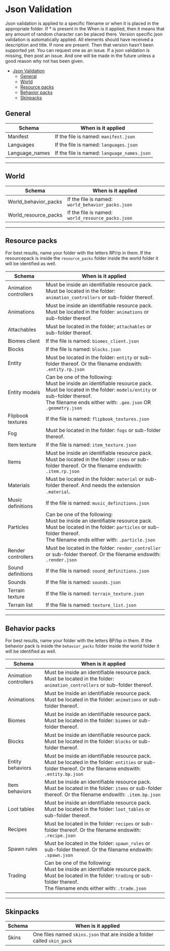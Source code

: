 # Json Validation

Json validation is applied to a specific filename or when it is placed in the appropriate folder. If \* is present in the When is it applied, then it means that any amount of
random character can be placed there. Version specific json validation is automatically applied. All elements should have received a description and title. If none are present.
Then that version hasn't been supported yet. You can request one as an issue. If a json validation is missing, then post an issue. And one will be made in the future unless a good
reason why not has been given.

- [Json Validation](#json-validation)
  - [General](#general)
  - [World](#world)
  - [Resource packs](#resource-packs)
  - [Behavior packs](#behavior-packs)
  - [Skinpacks](#skinpacks)

## General

| Schema         | When is it applied                          |
| -------------- | ------------------------------------------- |
| Manifest       | If the file is named: `manifest.json`       |
| Languages      | If the file is named: `languages.json`      |
| Language_names | If the file is named: `language_names.json` |

---

## World

| Schema               | When is it applied                                |
| -------------------- | ------------------------------------------------- |
| World_behavior_packs | If the file is named: `world_behavior_packs.json` |
| World_resource_packs | If the file is named: `world_resource_packs.json` |

---

## Resource packs

For best results, name your folder with the letters RP/rp in them. If the resourcepack is inside the `resource_packs` folder inside the world folder it will be identified as well.

| Schema                | When is it applied                                                                                                                                                                                                      |
| --------------------- | ----------------------------------------------------------------------------------------------------------------------------------------------------------------------------------------------------------------------- |
| Animation controllers | Must be inside an identifiable resource pack. Must be located in the folder: `animation_controllers` or sub-folder thereof.                                                                                             |
| Animations            | Must be inside an identifiable resource pack. Must be located in the folder: `animations` or sub-folder thereof.                                                                                                        |
| Attachables           | Must be located in the folder; `attachables` or sub-folder thereof.                                                                                                                                                     |
| Biomes client         | If the file is named: `biomes_client.json`                                                                                                                                                                              |
| Blocks                | If the file is named: `blocks.json`                                                                                                                                                                                     |
| Entity                | Must be located in the folder: `entity` or sub-folder thereof. Or the filename endswith: `.entity.rp.json`                                                                                                              |
| Entity models         | Can be one of the following:<br/>Must be inside an identifiable resource pack. Must be located in the folder: `models/entity` or sub-folder thereof.<br/>The filename ends either with: `.geo.json` OR `.geometry.json` |
| Flipbook textures     | If the file is named: `flipbook_textures.json`                                                                                                                                                                          |
| Fog                   | Must be located in the folder: `fogs` or sub-folder thereof.                                                                                                                                                            |
| Item texture          | If the file is named: `item_texture.json`                                                                                                                                                                               |
| Items                 | Must be inside an identifiable resource pack. Must be located in the folder: `items` or sub-folder thereof. Or the filename endswith: `.item.rp.json`                                                                   |
| Materials             | Must be located in the folder: `material` or sub-folder thereof. And needs the extension `.material`.                                                                                                                   |
| Music definitions     | If the file is named: `music_definitions.json`                                                                                                                                                                          |
| Particles             | Can be one of the following:<br/>Must be inside an identifiable resource pack. Must be located in the folder: `particles` or sub-folder thereof.<br/>The filename ends either with: `.particle.json`                    |
| Render controllers    | Must be located in the folder: `render_controller` or sub-folder thereof. Or the filename endswith: `.render.json`                                                                                                      |
| Sound definitions     | If the file is named: `sound_definitions.json`                                                                                                                                                                          |
| Sounds                | If the file is named: `sounds.json`                                                                                                                                                                                     |
| Terrain texture       | If the file is named: `terrain_texture.json`                                                                                                                                                                            |
| Terrain list          | If the file is named: `texture_list.json`                                                                                                                                                                               |

---

## Behavior packs

For best results, name your folder with the letters BP/bp in them. If the behavior pack is inside the `behavior_packs` folder inside the world folder it will be identified as well.

| Schema                | When is it applied                                                                                                                                                                              |
| --------------------- | ----------------------------------------------------------------------------------------------------------------------------------------------------------------------------------------------- |
| Animation controllers | Must be inside an identifiable resource pack. Must be located in the folder: `animation_controllers` or sub-folder thereof.                                                                     |
| Animations            | Must be inside an identifiable resource pack. Must be located in the folder: `animations` or sub-folder thereof.                                                                                |
| Biomes                | Must be inside an identifiable resource pack. Must be located in the folder: `biomes` or sub-folder thereof.                                                                                    |
| Blocks                | Must be inside an identifiable resource pack. Must be located in the folder: `blocks` or sub-folder thereof.                                                                                    |
| Entity behaviors      | Must be inside an identifiable resource pack. Must be located in the folder: `entities` or sub-folder thereof. Or the filename endswith: `.entity.bp.json`                                      |
| Item behaviors        | Must be inside an identifiable resource pack. Must be located in the folder: `items` or sub-folder thereof. Or the filename endswith: `.item.bp.json`                                           |
| Loot tables           | Must be inside an identifiable resource pack. Must be located in the folder: `loot_tables` or sub-folder thereof.                                                                               |
| Recipes               | Must be located in the folder: `recipes` or sub-folder thereof. Or the filename endswith: `.recipe.json`                                                                                        |
| Spawn rules           | Must be located in the folder: `spawn_rules` or sub-folder thereof. Or the filename endswith: `.spawn.json`                                                                                     |
| Trading               | Can be one of the following:<br/>Must be inside an identifiable resource pack. Must be located in the folder: `trading` or sub-folder thereof.<br/>The filename ends either with: `.trade.json` |

---

## Skinpacks

| Schema | When is it applied                                                       |
| ------ | ------------------------------------------------------------------------ |
| Skins  | One files named `skins.json` that are inside a folder called `skin_pack` |
